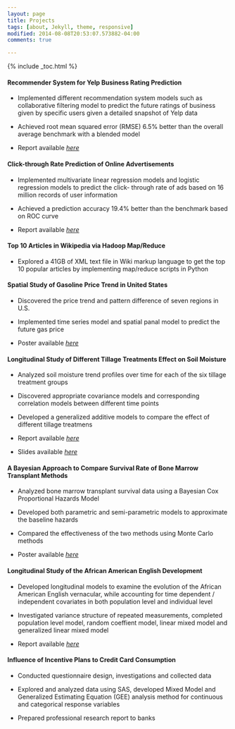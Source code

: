 ```yaml
---
layout: page
title: Projects
tags: [about, Jekyll, theme, responsive]
modified: 2014-08-08T20:53:07.573882-04:00
comments: true

---
```

{% include _toc.html %}

#### Recommender System for Yelp Business Rating Prediction
- Implemented different recommendation system models such as collaborative filtering model to predict the future ratings of business given by specific users given a detailed snapshot of Yelp data

- Achieved root mean squared error (RMSE) 6.5% better than the overall average benchmark with a blended model

- Report available [_here_](http://127.0.0.1:4000/projects/yelp_report.pdf/)


#### Click-through Rate Prediction of Online Advertisements
- Implemented multivariate linear regression models and logistic regression models to predict the click- through rate of ads based on 16 million records of user information

- Achieved a prediction accuracy 19.4% better than the benchmark based on ROC curve

- Report available [_here_](http://127.0.0.1:4000/projects/click_report.pdf/)

#### Top 10 Articles in Wikipedia via Hadoop Map/Reduce
- Explored a 41GB of XML text file in Wiki markup language to get the top 10 popular articles by implementing map/reduce scripts in Python

#### Spatial Study of Gasoline Price Trend in United States
- Discovered the price trend and pattern difference of seven regions in U.S.

- Implemented time series model and  spatial panal model to predict the future gas price 

- Poster available [_here_](http://127.0.0.1:4000/projects/spatial_poster.pdf/)


#### Longitudinal Study of Different Tillage Treatments Effect on Soil Moisture

- Analyzed soil moisture trend profiles over time for each of the six tillage treatment groups

- Discovered appropriate covariance models and corresponding correlation models between different time points

- Developed a generalized additive models to compare the effect of different tillage treatmens

- Report available [_here_](http://127.0.0.1:4000/projects/soil_report.pdf/)
- Slides available [_here_](http://127.0.0.1:4000/projects/soil_slides.pdf/)


#### A Bayesian Approach to Compare Survival Rate of Bone Marrow Transplant Methods
- Analyzed bone marrow transplant survival data using a Bayesian Cox Proportional Hazards Model

- Developed both parametric and semi-parametric models to approximate the baseline hazards

- Compared the effectiveness of the two methods using Monte Carlo methods

- Poster available [_here_](http://127.0.0.1:4000/projects/baysian_poster.pdf/)


#### Longitudinal Study of the African American English Development
- Developed longitudinal models to examine the evolution of the African American English vernacular, while accounting for time dependent / independent covariates in both population level and individual level

- Investigated variance structure of repeated measurements, completed population level model, random coeffient model, linear mixed model and generalized linear mixed model

- Report available [_here_](http://127.0.0.1:4000/projects/aae_report.pdf/)



#### Influence of Incentive Plans to Credit Card Consumption

- Conducted questionnaire design, investigations and collected data

- Explored and analyzed data using SAS, developed Mixed Model and Generalized Estimating Equation (GEE) analysis method for continuous and categorical response variables

- Prepared professional research report to  banks
